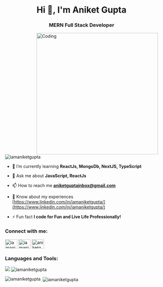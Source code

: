 <h1 align="center">Hi 👋, I'm Aniket Gupta</h1>
<h3 align="center">MERN Full Stack Developer </h3>
<img align="right" alt="Coding" width="400" src="https://user-images.githubusercontent.com/69011963/137184767-79a13ec7-1bb3-4341-a6da-3a149c9c159a.gif">

<p align="left"> <img src="https://komarev.com/ghpvc/?username=iamaniketgupta&label=Profile%20views&color=0e75b6&style=flat" alt="iamaniketgupta" /> </p>


- 🌱 I’m currently learning **ReactJs, MongoDb, NextJS, TypeScript**

- 💬 Ask me about **JavaScript, ReactJs**

- 📫 How to reach me **aniketguptainbox@gmail.com**

- 📄 Know about my experiences [https://www.linkedin.com/in/iamaniketgupta/](https://www.linkedin.com/in/iamaniketgupta/)

- ⚡ Fun fact **I code for Fun and Live Life Professionally!**

<h3 align="left">Connect with me:</h3>
<p align="left">
<a href="https://linkedin.com/in/iamaniketgupta" target="_blank"><img align="center" src="https://raw.githubusercontent.com/rahuldkjain/github-profile-readme-generator/master/src/images/icons/Social/linked-in-alt.svg" alt="iamaniketgupta" height="30" width="40" /></a>
<a href="https://instagram.com/iamaniketgupta" target="blank"><img align="center" src="https://raw.githubusercontent.com/rahuldkjain/github-profile-readme-generator/master/src/images/icons/Social/instagram.svg" alt="iamaniketgupta" height="30" width="40" /></a>
<a href="https://www.leetcode.com/aniketgupta_" target="blank"><img align="center" src="https://raw.githubusercontent.com/rahuldkjain/github-profile-readme-generator/master/src/images/icons/Social/leet-code.svg" alt="aniketgupta_" height="30" width="40" /></a>
<!-- <a href="https://www.hackerearth.com/@iamaniketgupta" target="blank"><img align="center" src="https://raw.githubusercontent.com/rahuldkjain/github-profile-readme-generator/master/src/images/icons/Social/hackerearth.svg" alt="@iamaniketgupta" height="30" width="40" /></a> -->
</p>
<!-- <p>
<img align="center" src="https://img.shields.io/badge/GitHub-000000?style=for-the-badge&logo=GitHub&logoColor=white" alt="iamaniketgupta" />
<img align="center" src="https://img.shields.io/badge/LinkedIn-0077b5?style=for-the-badge&logo=linkedin&logoColor=white" alt="iamaniketgupta" />
</p> -->

<h3 align="left">Languages and Tools:</h3>
<img src="https://skillicons.dev/icons?i=react,vite,mongodb,express,nodejs,js,html,css,cpp,c,git,vercel,visualstudio,vscode,replit,redux,postman,powershell,mysql,codepen,"/>
<img src="https://myreadme.vercel.app/api/embed/iamaniketgupta?panels=userstatistics,toprepositories,toplanguages,commitgraph" alt="iamaniketgupta" />

<p><img align="left" src="https://github-readme-stats.vercel.app/api/top-langs?username=iamaniketgupta&show_icons=true&locale=en&layout=compact" alt="iamaniketgupta" /></p>

<p>&nbsp;<img align="center" src="https://github-readme-stats.vercel.app/api?username=iamaniketgupta&show_icons=true&locale=en" alt="iamaniketgupta" /></p>

